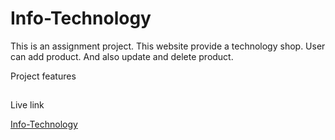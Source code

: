 # Info-Technology

This is an assignment project. This website provide a technology shop. User can add product. And also update and delete product.

Project features

##

##

Live link

[Info-Technology](https://acidic-stream.surge.sh/)